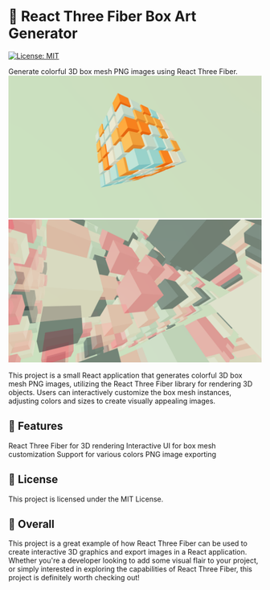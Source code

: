 # 🎨 React Three Fiber Box Art Generator

[![License: MIT](https://img.shields.io/badge/License-MIT-green.svg)](https://opensource.org/licenses/MIT)

Generate colorful 3D box mesh PNG images using React Three Fiber.\
![Sample Image](./public/screenshot.png)
![Sample Image](./public/screenshot2.png)

This project is a small React application that generates colorful 3D box mesh PNG images, utilizing the React Three Fiber library for rendering 3D objects. Users can interactively customize the box mesh instances, adjusting colors and sizes to create visually appealing images.

## 🌟 Features

React Three Fiber for 3D rendering
Interactive UI for box mesh customization
Support for various colors
PNG image exporting

## 📜 License

This project is licensed under the MIT License.

## 🔗 Overall

This project is a great example of how React Three Fiber can be used to create interactive 3D graphics and export images in a React application. Whether you're a developer looking to add some visual flair to your project, or simply interested in exploring the capabilities of React Three Fiber, this project is definitely worth checking out!
